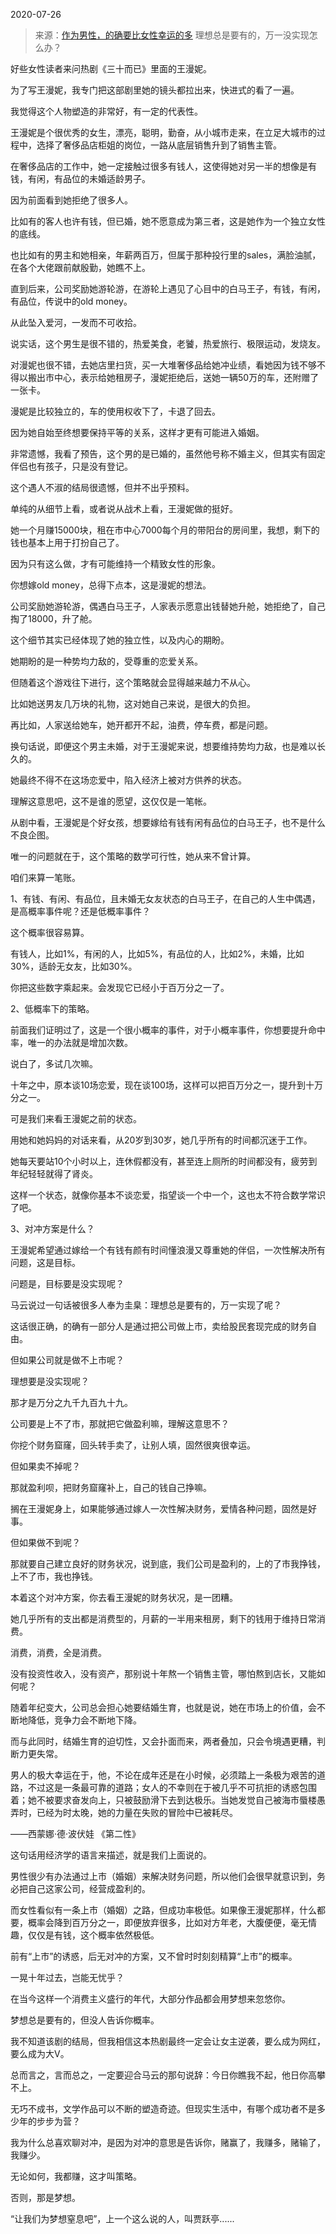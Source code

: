 2020-07-26

> 来源：[作为男性，的确要比女性幸运的多](http://mp.weixin.qq.com/s?__biz=MzU0MjYwNDU2Mw==&mid=2247491077&idx=2&sn=ddae826f2cb43dfb3963f39739dfa0f1&chksm=fb197279cc6efb6f93fb92d607684a07d0cfe5bfe168723f96f1add9586b147eb3e8c7ae2d38&scene=27#wechat_redirect)
> 理想总是要有的，万一没实现怎么办？

好些女性读者来问热剧《三十而已》里面的王漫妮。

  

为了写王漫妮，我专门把这部剧里她的镜头都拉出来，快进式的看了一遍。

  

我觉得这个人物塑造的非常好，有一定的代表性。

  

王漫妮是个很优秀的女生，漂亮，聪明，勤奋，从小城市走来，在立足大城市的过程中，选择了奢侈品店柜姐的岗位，一路从底层销售升到了销售主管。

  

在奢侈品店的工作中，她一定接触过很多有钱人，这使得她对另一半的想像是有钱，有闲，有品位的未婚适龄男子。

  

因为前面看到她拒绝了很多人。

  

比如有的客人也许有钱，但已婚，她不愿意成为第三者，这是她作为一个独立女性的底线。

  

也比如有的男主和她相亲，年薪两百万，但属于那种投行里的sales，满脸油腻，在各个大佬跟前献殷勤，她瞧不上。

  

直到后来，公司奖励她游轮游，在游轮上遇见了心目中的白马王子，有钱，有闲，有品位，传说中的old money。

  

从此坠入爱河，一发而不可收拾。

  

说实话，这个男生是很不错的，热爱美食，老饕，热爱旅行、极限运动，发烧友。

  

对漫妮也很不错，去她店里扫货，买一大堆奢侈品给她冲业绩，看她因为钱不够不得以搬出市中心，表示给她租房子，漫妮拒绝后，送她一辆50万的车，还附赠了一张卡。

  

漫妮是比较独立的，车的使用权收下了，卡退了回去。

  

因为她自始至终想要保持平等的关系，这样才更有可能进入婚姻。

  

非常遗憾，我看了预告，这个男的是已婚的，虽然他号称不婚主义，但其实有固定伴侣也有孩子，只是没有登记。

  

这个遇人不淑的结局很遗憾，但并不出乎预料。

  

单纯的从细节上看，或者说从战术上看，王漫妮做的挺好。

  

她一个月赚15000块，租在市中心7000每个月的带阳台的房间里，我想，剩下的钱也基本上用于打扮自己了。

  

因为只有这么做，才有可能维持一个精致女性的形象。

  

你想嫁old money，总得下点本，这是漫妮的想法。

  

公司奖励她游轮游，偶遇白马王子，人家表示愿意出钱替她升舱，她拒绝了，自己掏了18000，升了舱。

  

这个细节其实已经体现了她的独立性，以及内心的期盼。

  

她期盼的是一种势均力敌的，受尊重的恋爱关系。

  

但随着这个游戏往下进行，这个策略就会显得越来越力不从心。

  

比如她送男友几万块的礼物，这对她自己来说，是很大的负担。

  

再比如，人家送给她车，她开都开不起，油费，停车费，都是问题。

  

换句话说，即便这个男主未婚，对于王漫妮来说，想要维持势均力敌，也是难以长久的。

  

她最终不得不在这场恋爱中，陷入经济上被对方供养的状态。

  

理解这意思吧，这不是谁的愿望，这仅仅是一笔帐。

  

从剧中看，王漫妮是个好女孩，想要嫁给有钱有闲有品位的白马王子，也不是什么不良企图。

  

唯一的问题就在于，这个策略的数学可行性，她从来不曾计算。

  

咱们来算一笔账。

  

1、有钱、有闲、有品位，且未婚无女友状态的白马王子，在自己的人生中偶遇，是高概率事件呢？还是低概率事件？

  

这个概率很容易算。

  

有钱人，比如1%，有闲的人，比如5%，有品位的人，比如2%，未婚，比如30%，适龄无女友，比如30%。

  

你把这些数字乘起来。会发现它已经小于百万分之一了。  

  

2、低概率下的策略。

  

前面我们证明过了，这是一个很小概率的事件，对于小概率事件，你想要提升命中率，唯一的办法就是增加次数。

  

说白了，多试几次嘛。

  

十年之中，原本谈10场恋爱，现在谈100场，这样可以把百万分之一，提升到十万分之一。

  

可是我们来看王漫妮之前的状态。

  

用她和她妈妈的对话来看，从20岁到30岁，她几乎所有的时间都沉迷于工作。

  

她每天要站10个小时以上，连休假都没有，甚至连上厕所的时间都没有，疲劳到年纪轻轻就得了肾炎。

  

这样一个状态，就像你基本不谈恋爱，指望谈一个中一个，这也太不符合数学常识了吧。

  

3、对冲方案是什么？

  

王漫妮希望通过嫁给一个有钱有颜有时间懂浪漫又尊重她的伴侣，一次性解决所有问题，这是目标。

  

问题是，目标要是没实现呢？

  

马云说过一句话被很多人奉为圭臬：理想总是要有的，万一实现了呢？

  

这话很正确，的确有一部分人是通过把公司做上市，卖给股民套现完成的财务自由。

  

但如果公司就是做不上市呢？

  

理想要是没实现呢？

  

那才是万分之九千九百九十九。

  

公司要是上不了市，那就把它做盈利嘛，理解这意思不？

  

你挖个财务窟窿，回头转手卖了，让别人填，固然很爽很幸运。

  

但如果卖不掉呢？

  

那就盈利呗，把财务窟窿补上，自己的钱自己挣嘛。

  

搁在王漫妮身上，如果能够通过嫁人一次性解决财务，爱情各种问题，固然是好事。

  

但如果做不到呢？

  

那就要自己建立良好的财务状况，说到底，我们公司是盈利的，上的了市我挣钱，上不了市，我也挣钱。

  

本着这个对冲方案，你去看王漫妮的财务状况，是一团糟。

  

她几乎所有的支出都是消费型的，月薪的一半用来租房，剩下的钱用于维持日常消费。

  

消费，消费，全是消费。

  

没有投资性收入，没有资产，那别说十年熬一个销售主管，哪怕熬到店长，又能如何呢？

  

随着年纪变大，公司总会担心她要结婚生育，也就是说，她在市场上的价值，会不断地降低，竞争力会不断地下降。

  

而与此同时，结婚生育的迫切性，又会扑面而来，两者叠加，只会令境遇更糟，判断力更失常。

  

男人的极大幸运在于，他，不论在成年还是在小时候，必须踏上一条极为艰苦的道路，不过这是一条最可靠的道路；女人的不幸则在于被几乎不可抗拒的诱惑包围着；她不被要求奋发向上，只被鼓励滑下去到达极乐。当她发觉自己被海市蜃楼愚弄时，已经为时太晚，她的力量在失败的冒险中已被耗尽。

  

——西蒙娜·德·波伏娃 《第二性》

  

这句话用经济学的语言来描述，就是我们上面说的。

  

男性很少有办法通过上市（婚姻）来解决财务问题，所以他们会很早就意识到，务必把自己这家公司，经营成盈利的。

  

而女性看似有一条上市（婚姻）之路，但成功率极低。如果像王漫妮那样，什么都要，概率会降到百万分之一，即便放弃很多，比如对方年老，大腹便便，毫无情趣，仅仅是有钱，这个概率依然极低。

  

前有“上市”的诱惑，后无对冲的方案，又不曾时时刻刻精算“上市”的概率。

  

一晃十年过去，岂能无忧乎？

  

在当今这样一个消费主义盛行的年代，大部分作品都会用梦想来忽悠你。

  

梦想总是要有的，但没人告诉你概率。

  

我不知道该剧的结局，但我相信这本热剧最终一定会让女主逆袭，要么成为网红，要么成为大V。

  

总而言之，言而总之，一定要迎合马云的那句说辞：今日你瞧我不起，他日你高攀不上。  

  

无巧不成书，文学作品可以不断的塑造奇迹。但现实生活中，有哪个成功者不是多少年的步步为营？  

  

我为什么总喜欢聊对冲，是因为对冲的意思是告诉你，赌赢了，我赚多，赌输了，我赚少。

  

无论如何，我都赚，这才叫策略。

  

否则，那是梦想。

  

“让我们为梦想窒息吧”，上一个这么说的人，叫贾跃亭......

